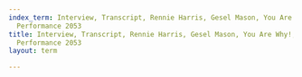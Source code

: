```yaml
---
index_term: Interview, Transcript, Rennie Harris, Gesel Mason, You Are Why!, No Boundaries
  Performance 2053
title: Interview, Transcript, Rennie Harris, Gesel Mason, You Are Why!, No Boundaries
  Performance 2053
layout: term

---
```

